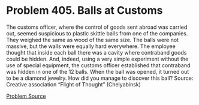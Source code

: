 # Problem 405. Balls at Customs

The customs officer, where the control of goods sent abroad was carried out, seemed suspicious to plastic skittle balls from one of the companies. They weighed the same as wood of the same size. The balls were not massive, but the walls were equally hard everywhere. The employee thought that inside each ball there was a cavity where contraband goods could be hidden. And, indeed, using a very simple experiment without the use of special equipment, the customs officer established that contraband was hidden in one of the 12 balls. When the ball was opened, it turned out to be a diamond jewelry. How did you manage to discover this ball? Source: Creative association “Flight of Thought” (Chelyabinsk)

[Problem Source](https://www.trizland.ru/tasks/5179/)